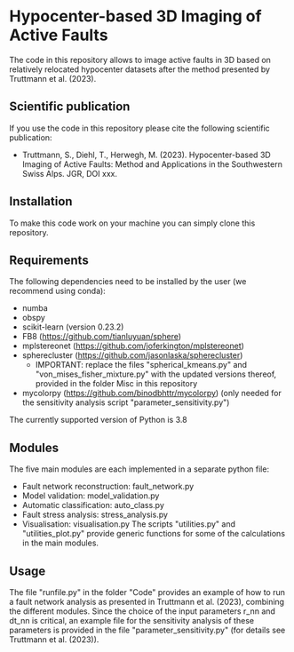 # Hypocenter-based 3D Imaging of Active Faults

The code in this repository allows to image active faults in 3D based on relatively relocated hypocenter datasets after the method presented by Truttmann et al. (2023).

## Scientific publication
If you use the code in this repository please cite the following scientific publication:
- Truttmann, S., Diehl, T., Herwegh, M. (2023). Hypocenter-based 3D Imaging of Active Faults: Method and Applications in the Southwestern Swiss Alps. JGR, DOI xxx.

## Installation
To make this code work on your machine you can simply clone this repository. 

## Requirements
The following dependencies need to be installed by the user (we recommend using conda):
- numba
- obspy
- scikit-learn (version 0.23.2)
- FB8 (https://github.com/tianluyuan/sphere)
- mplstereonet (https://github.com/joferkington/mplstereonet)
- spherecluster (https://github.com/jasonlaska/spherecluster)
    - IMPORTANT: replace the files "spherical_kmeans.py" and "von_mises_fisher_mixture.py" with the updated versions thereof, provided in the folder Misc in this repository
- mycolorpy (https://github.com/binodbhttr/mycolorpy) (only needed for the sensitivity analysis script "parameter_sensitivity.py")

The currently supported version of Python is 3.8

## Modules
The five main modules are each implemented in a separate python file:
- Fault network reconstruction: fault_network.py
- Model validation: model_validation.py
- Automatic classification: auto_class.py
- Fault stress analysis: stress_analysis.py
- Visualisation: visualisation.py
The scripts "utilities.py" and "utilities_plot.py" provide generic functions for some of the calculations in the main modules.

## Usage
The file "runfile.py" in the folder "Code" provides an example of how to run a fault network analysis as presented in Truttmann et al. (2023), combining the different modules.
Since the choice of the input parameters r_nn and dt_nn is critical, an example file for the sensitivity analysis of these parameters is provided in the file "parameter_sensitivity.py" (for details see Truttmann et al. (2023)).

